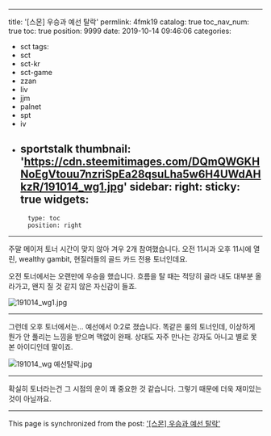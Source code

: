 
---
title: '[스몬] 우승과 예선 탈락'
permlink: 4fmk19
catalog: true
toc_nav_num: true
toc: true
position: 9999
date: 2019-10-14 09:46:06
categories:
- sct
tags:
- sct
- sct-kr
- sct-game
- zzan
- liv
- jjm
- palnet
- spt
- iv
- sportstalk
thumbnail: 'https://cdn.steemitimages.com/DQmQWGKHNoEgVtouu7nzriSpEa28qsuLha5w6H4UWdAHkzR/191014_wg1.jpg'
sidebar:
    right:
        sticky: true
widgets:
    -
        type: toc
        position: right
---


주말 메이저 토너 시간이 맞지 않아 겨우 2개 참여했습니다. 오전 11시과 오후 11시에 열린, wealthy gambit, 현질러들의 골드 카드 전용 토너인데요.

오전 토너에서는 오랜만에 우승을 했습니다. 흐름을 탈 때는 적당히 골라 내도 대부분 올라가고, 왠지 질 것 같지 않은 자신감이 들죠.

![191014_wg1.jpg](https://cdn.steemitimages.com/DQmQWGKHNoEgVtouu7nzriSpEa28qsuLha5w6H4UWdAHkzR/191014_wg1.jpg)
<br>

---

그런데 오후 토너에서는... 예선에서 0:2로 졌습니다. 똑같은 룰의 토너인데, 이상하게 뭔가 안 풀리는 느낌을 받으며 맥없이 완패. 상대도 자주 만나는 강자도 아니고 별로 못 본 아이디인데 말이죠.

![191014_wg 예선탈락.jpg](https://cdn.steemitimages.com/DQmWSYemrH18dyKRjSJ7PQ41FeN3ci8FFvXSxKdDUbKzfe9/191014_wg%20%EC%98%88%EC%84%A0%ED%83%88%EB%9D%BD.jpg)
<br>

---

확실히 토너라는건 그 시점의 운이 꽤 중요한 것 같습니다. 그렇기 때문에 더욱 재미있는 것이 아닐까요.

- - -

This page is synchronized from the post: ['[스몬] 우승과 예선 탈락'](https://steemit.com/@glory7/4fmk19)
